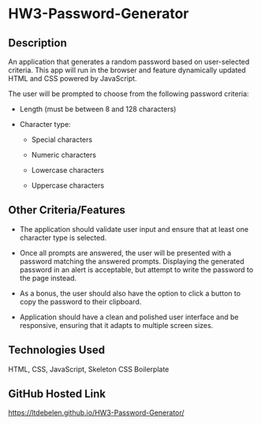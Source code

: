 # HW3-Password-Generator

## Description
An application that generates a random password based on user-selected criteria. This app will run in the browser and feature dynamically updated HTML and CSS powered by JavaScript.

The user will be prompted to choose from the following password criteria:

* Length (must be between 8 and 128 characters)

* Character type:

  * Special characters

  * Numeric characters

  * Lowercase characters

  * Uppercase characters

## Other Criteria/Features
* The application should validate user input and ensure that at least one character type is selected.

* Once all prompts are answered, the user will be presented with a password matching the answered prompts. Displaying the generated password in an alert is acceptable, but attempt to write the password to the page instead.

* As a bonus, the user should also have the option to click a button to copy the password to their clipboard.

* Application should have a clean and polished user interface and be responsive, ensuring that it adapts to multiple screen sizes.

## Technologies Used
HTML, CSS, JavaScript, Skeleton CSS Boilerplate

## GitHub Hosted Link
https://ltdebelen.github.io/HW3-Password-Generator/
